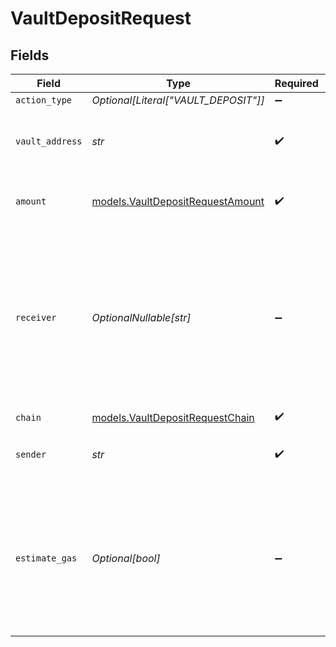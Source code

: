 # VaultDepositRequest


## Fields

| Field                                                                                                                                             | Type                                                                                                                                              | Required                                                                                                                                          | Description                                                                                                                                       | Example                                                                                                                                           |
| ------------------------------------------------------------------------------------------------------------------------------------------------- | ------------------------------------------------------------------------------------------------------------------------------------------------- | ------------------------------------------------------------------------------------------------------------------------------------------------- | ------------------------------------------------------------------------------------------------------------------------------------------------- | ------------------------------------------------------------------------------------------------------------------------------------------------- |
| `action_type`                                                                                                                                     | *Optional[Literal["VAULT_DEPOSIT"]]*                                                                                                              | :heavy_minus_sign:                                                                                                                                | N/A                                                                                                                                               |                                                                                                                                                   |
| `vault_address`                                                                                                                                   | *str*                                                                                                                                             | :heavy_check_mark:                                                                                                                                | The vault address you are depositing to.                                                                                                          | 0xbEef047a543E45807105E51A8BBEFCc5950fcfBa                                                                                                        |
| `amount`                                                                                                                                          | [models.VaultDepositRequestAmount](../models/vaultdepositrequestamount.md)                                                                        | :heavy_check_mark:                                                                                                                                | The amount of tokens to deposit into the vault.                                                                                                   | 1.5                                                                                                                                               |
| `receiver`                                                                                                                                        | *OptionalNullable[str]*                                                                                                                           | :heavy_minus_sign:                                                                                                                                | The address which will receive the shares from the vault representing their proportional ownership of the vault's assets. Defaults to the sender. |                                                                                                                                                   |
| `chain`                                                                                                                                           | [models.VaultDepositRequestChain](../models/vaultdepositrequestchain.md)                                                                          | :heavy_check_mark:                                                                                                                                | N/A                                                                                                                                               |                                                                                                                                                   |
| `sender`                                                                                                                                          | *str*                                                                                                                                             | :heavy_check_mark:                                                                                                                                | The address of the transaction sender.                                                                                                            | 0x29F20a192328eF1aD35e1564aBFf4Be9C5ce5f7B                                                                                                        |
| `estimate_gas`                                                                                                                                    | *Optional[bool]*                                                                                                                                  | :heavy_minus_sign:                                                                                                                                | Determines whether to estimate gas costs for transactions, also verifying that the transaction can be successfully executed.                      |                                                                                                                                                   |
